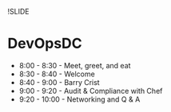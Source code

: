 !SLIDE
# DevOpsDC #

* 8:00 - 8:30 - Meet, greet, and eat
* 8:30 - 8:40 - Welcome
* 8:40 - 9:00 - Barry Crist
* 9:00 - 9:20 - Audit & Compliance with Chef
* 9:20 - 10:00 - Networking and Q & A

